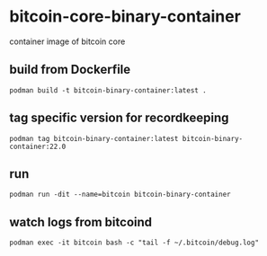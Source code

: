 # bitcoin-core-binary-container
container image of bitcoin core

## build from Dockerfile
`podman build -t bitcoin-binary-container:latest .`

## tag specific version for recordkeeping
`podman tag bitcoin-binary-container:latest bitcoin-binary-container:22.0`

## run
`podman run -dit --name=bitcoin bitcoin-binary-container`

## watch logs from bitcoind
`podman exec -it bitcoin bash -c "tail -f ~/.bitcoin/debug.log"`

